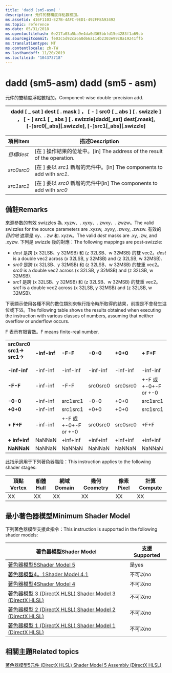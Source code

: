 ```yaml
---
title: 'dadd (sm5-asm) '
description: 元件的雙精度浮點數相加。
ms.assetid: 416F1103-E27B-4AFC-9ED1-492FF8A93492
ms.topic: reference
ms.date: 05/31/2018
ms.openlocfilehash: 0e217a03a5ba9e4da0d365bbfd15e4283f1a69cb
ms.sourcegitcommit: fe03c5d92ca6a0d66a114b2303e99c0a19241ffb
ms.translationtype: MT
ms.contentlocale: zh-TW
ms.lasthandoff: 11/20/2019
ms.locfileid: "104373718"
---
```

# <a name="dadd-sm5---asm"></a><span data-ttu-id="96120-103">dadd (sm5-asm) </span><span class="sxs-lookup"><span data-stu-id="96120-103">dadd (sm5 - asm)</span></span>

<span data-ttu-id="96120-104">元件的雙精度浮點數相加。</span><span class="sxs-lookup"><span data-stu-id="96120-104">Component-wise double-precision add.</span></span>



| <span data-ttu-id="96120-105">dadd \[ \_ sat \] dest \[ . mask \] ， \[ - \] src0 \[ \_ abs \] \[ . swizzle \] ， \[ - \] src1 \[ \_ abs \] \[ . swizzle\]</span><span class="sxs-lookup"><span data-stu-id="96120-105">dadd\[\_sat\] dest\[.mask\], \[-\]src0\[\_abs\]\[.swizzle\], \[-\]src1\[\_abs\]\[.swizzle\]</span></span> |
|---------------------------------------------------------------------------------------------|



 



| <span data-ttu-id="96120-106">項目</span><span class="sxs-lookup"><span data-stu-id="96120-106">Item</span></span>                                                            | <span data-ttu-id="96120-107">描述</span><span class="sxs-lookup"><span data-stu-id="96120-107">Description</span></span>                                                   |
|-----------------------------------------------------------------|---------------------------------------------------------------|
| <span data-ttu-id="96120-108"><span id="dest"></span><span id="DEST"></span>*目標*</span><span class="sxs-lookup"><span data-stu-id="96120-108"><span id="dest"></span><span id="DEST"></span>*dest*</span></span><br/> | <span data-ttu-id="96120-109">\[在 \] 操作結果的位址中。</span><span class="sxs-lookup"><span data-stu-id="96120-109">\[in\] The address of the result of the operation.</span></span><br/> |
| <span data-ttu-id="96120-110"><span id="src0"></span><span id="SRC0"></span>*src0*</span><span class="sxs-lookup"><span data-stu-id="96120-110"><span id="src0"></span><span id="SRC0"></span>*src0*</span></span><br/> | <span data-ttu-id="96120-111">\[在 \] 要以 *src1* 新增的元件中。</span><span class="sxs-lookup"><span data-stu-id="96120-111">\[in\] The components to add with *src1*.</span></span><br/>          |
| <span data-ttu-id="96120-112"><span id="src1"></span><span id="SRC1"></span>*src1*</span><span class="sxs-lookup"><span data-stu-id="96120-112"><span id="src1"></span><span id="SRC1"></span>*src1*</span></span><br/> | <span data-ttu-id="96120-113">\[在 \] 要以 *src0* 新增的元件中</span><span class="sxs-lookup"><span data-stu-id="96120-113">\[in\] The components to add with *src0*</span></span><br/>           |



 

## <a name="remarks"></a><span data-ttu-id="96120-114">備註</span><span class="sxs-lookup"><span data-stu-id="96120-114">Remarks</span></span>

<span data-ttu-id="96120-115">來源參數的有效 swizzles 為. xyzw、. xyxy、. zwxy、. zwzw。</span><span class="sxs-lookup"><span data-stu-id="96120-115">The valid swizzles for the source parameters are .xyzw, .xyxy, .zwxy, .zwzw.</span></span> <span data-ttu-id="96120-116">有效的 *目的地* 遮罩是 xy、. zw 和. xyzw。</span><span class="sxs-lookup"><span data-stu-id="96120-116">The valid *dest* masks are .xy, .zw, and .xyzw.</span></span> <span data-ttu-id="96120-117">下列是 swizzle 後的對應：</span><span class="sxs-lookup"><span data-stu-id="96120-117">The following mappings are post-swizzle:</span></span>

-   <span data-ttu-id="96120-118">*dest* 是跨 (x 32LSB、y 32MSB) 和 (z 32LSB、w 32MSB) 的雙 vec2。</span><span class="sxs-lookup"><span data-stu-id="96120-118">*dest* is a double vec2 across (x 32LSB, y 32MSB) and (z 32LSB, w 32MSB).</span></span>
-   <span data-ttu-id="96120-119">*src0* 是跨 (x 32LSB、y 32MSB) 和 (z 32LSB、w 32MSB) 的雙重 vec2。</span><span class="sxs-lookup"><span data-stu-id="96120-119">*src0* is a double vec2 across (x 32LSB, y 32MSB) and (z 32LSB, w 32MSB).</span></span>
-   <span data-ttu-id="96120-120">*src1* 是跨 (x 32LSB、y 32MSB) 和 (z 32LSB、w 32MSB) 的雙重 vec2。</span><span class="sxs-lookup"><span data-stu-id="96120-120">*src1* is a double vec2 across (x 32LSB, y 32MSB) and (z 32LSB, w 32MSB).</span></span>

<span data-ttu-id="96120-121">下表顯示使用各種不同的數位類別來執行指令時所取得的結果，前提是不會發生溢位或下溢。</span><span class="sxs-lookup"><span data-stu-id="96120-121">The following table shows the results obtained when executing the instruction with various classes of numbers, assuming that neither overflow or underflow occurs.</span></span>

<span data-ttu-id="96120-122">F 表示有限實數。</span><span class="sxs-lookup"><span data-stu-id="96120-122">F means finite-real number.</span></span>



<table>
<tbody>
<tr class="odd">
<td><dl> <span data-ttu-id="96120-123"><strong>src0</strong></span><span class="sxs-lookup"><span data-stu-id="96120-123"><strong>src0</strong></span></span><br /><span data-ttu-id="96120-124">
<strong>src1-></strong></span><span class="sxs-lookup"><span data-stu-id="96120-124">
<strong>src1-></strong></span></span><br />
</dl></td>
<td><span data-ttu-id="96120-125"><strong>-inf</strong></span><span class="sxs-lookup"><span data-stu-id="96120-125"><strong>-inf</strong></span></span></td>
<td><span data-ttu-id="96120-126"><strong>-F</strong></span><span class="sxs-lookup"><span data-stu-id="96120-126"><strong>-F</strong></span></span></td>
<td><span data-ttu-id="96120-127"><strong>-0</strong></span><span class="sxs-lookup"><span data-stu-id="96120-127"><strong>-0</strong></span></span></td>
<td><span data-ttu-id="96120-128"><strong>+0</strong></span><span class="sxs-lookup"><span data-stu-id="96120-128"><strong>+0</strong></span></span></td>
<td><span data-ttu-id="96120-129"><strong>+ F</strong></span><span class="sxs-lookup"><span data-stu-id="96120-129"><strong>+F</strong></span></span></td>
<td><span data-ttu-id="96120-130"><strong>+ inf</strong></span><span class="sxs-lookup"><span data-stu-id="96120-130"><strong>+inf</strong></span></span></td>
<td><span data-ttu-id="96120-131"><strong>NaN</strong></span><span class="sxs-lookup"><span data-stu-id="96120-131"><strong>NaN</strong></span></span></td>
</tr>
<tr class="even">
<td><span data-ttu-id="96120-132"><strong>-inf</strong></span><span class="sxs-lookup"><span data-stu-id="96120-132"><strong>-inf</strong></span></span></td>
<td><span data-ttu-id="96120-133">-inf</span><span class="sxs-lookup"><span data-stu-id="96120-133">-inf</span></span></td>
<td><span data-ttu-id="96120-134">-inf</span><span class="sxs-lookup"><span data-stu-id="96120-134">-inf</span></span></td>
<td><span data-ttu-id="96120-135">-inf</span><span class="sxs-lookup"><span data-stu-id="96120-135">-inf</span></span></td>
<td><span data-ttu-id="96120-136">-inf</span><span class="sxs-lookup"><span data-stu-id="96120-136">-inf</span></span></td>
<td><span data-ttu-id="96120-137">-inf</span><span class="sxs-lookup"><span data-stu-id="96120-137">-inf</span></span></td>
<td><span data-ttu-id="96120-138">NaN</span><span class="sxs-lookup"><span data-stu-id="96120-138">NaN</span></span></td>
<td><span data-ttu-id="96120-139">NaN</span><span class="sxs-lookup"><span data-stu-id="96120-139">NaN</span></span></td>
</tr>
<tr class="odd">
<td><span data-ttu-id="96120-140"><strong>-F</strong></span><span class="sxs-lookup"><span data-stu-id="96120-140"><strong>-F</strong></span></span></td>
<td><span data-ttu-id="96120-141">-inf</span><span class="sxs-lookup"><span data-stu-id="96120-141">-inf</span></span></td>
<td><span data-ttu-id="96120-142">-F</span><span class="sxs-lookup"><span data-stu-id="96120-142">-F</span></span></td>
<td><span data-ttu-id="96120-143">src0</span><span class="sxs-lookup"><span data-stu-id="96120-143">src0</span></span></td>
<td><span data-ttu-id="96120-144">src0</span><span class="sxs-lookup"><span data-stu-id="96120-144">src0</span></span></td>
<td><span data-ttu-id="96120-145">+-F 或 +-0</span><span class="sxs-lookup"><span data-stu-id="96120-145">+-F or +-0</span></span></td>
<td><span data-ttu-id="96120-146">+inf</span><span class="sxs-lookup"><span data-stu-id="96120-146">+inf</span></span></td>
<td><span data-ttu-id="96120-147">NaN</span><span class="sxs-lookup"><span data-stu-id="96120-147">NaN</span></span></td>
</tr>
<tr class="even">
<td><span data-ttu-id="96120-148"><strong>-0</strong></span><span class="sxs-lookup"><span data-stu-id="96120-148"><strong>-0</strong></span></span></td>
<td><span data-ttu-id="96120-149">-inf</span><span class="sxs-lookup"><span data-stu-id="96120-149">-inf</span></span></td>
<td><span data-ttu-id="96120-150">src1</span><span class="sxs-lookup"><span data-stu-id="96120-150">src1</span></span></td>
<td><span data-ttu-id="96120-151">-0</span><span class="sxs-lookup"><span data-stu-id="96120-151">-0</span></span></td>
<td><span data-ttu-id="96120-152">+0</span><span class="sxs-lookup"><span data-stu-id="96120-152">+0</span></span></td>
<td><span data-ttu-id="96120-153">src1</span><span class="sxs-lookup"><span data-stu-id="96120-153">src1</span></span></td>
<td><span data-ttu-id="96120-154">+inf</span><span class="sxs-lookup"><span data-stu-id="96120-154">+inf</span></span></td>
<td><span data-ttu-id="96120-155">NaN</span><span class="sxs-lookup"><span data-stu-id="96120-155">NaN</span></span></td>
</tr>
<tr class="odd">
<td><span data-ttu-id="96120-156"><strong>+0</strong></span><span class="sxs-lookup"><span data-stu-id="96120-156"><strong>+0</strong></span></span></td>
<td><span data-ttu-id="96120-157">-inf</span><span class="sxs-lookup"><span data-stu-id="96120-157">-inf</span></span></td>
<td><span data-ttu-id="96120-158">src1</span><span class="sxs-lookup"><span data-stu-id="96120-158">src1</span></span></td>
<td><span data-ttu-id="96120-159">+0</span><span class="sxs-lookup"><span data-stu-id="96120-159">+0</span></span></td>
<td><span data-ttu-id="96120-160">+0</span><span class="sxs-lookup"><span data-stu-id="96120-160">+0</span></span></td>
<td><span data-ttu-id="96120-161">src1</span><span class="sxs-lookup"><span data-stu-id="96120-161">src1</span></span></td>
<td><span data-ttu-id="96120-162">+inf</span><span class="sxs-lookup"><span data-stu-id="96120-162">+inf</span></span></td>
<td><span data-ttu-id="96120-163">NaN</span><span class="sxs-lookup"><span data-stu-id="96120-163">NaN</span></span></td>
</tr>
<tr class="even">
<td><span data-ttu-id="96120-164"><strong>+ F</strong></span><span class="sxs-lookup"><span data-stu-id="96120-164"><strong>+F</strong></span></span></td>
<td><span data-ttu-id="96120-165">-inf</span><span class="sxs-lookup"><span data-stu-id="96120-165">-inf</span></span></td>
<td><span data-ttu-id="96120-166">+-F 或 +-0</span><span class="sxs-lookup"><span data-stu-id="96120-166">+-F or +-0</span></span></td>
<td><span data-ttu-id="96120-167">src0</span><span class="sxs-lookup"><span data-stu-id="96120-167">src0</span></span></td>
<td><span data-ttu-id="96120-168">src0</span><span class="sxs-lookup"><span data-stu-id="96120-168">src0</span></span></td>
<td><span data-ttu-id="96120-169">+F</span><span class="sxs-lookup"><span data-stu-id="96120-169">+F</span></span></td>
<td><span data-ttu-id="96120-170">+inf</span><span class="sxs-lookup"><span data-stu-id="96120-170">+inf</span></span></td>
<td><span data-ttu-id="96120-171">NaN</span><span class="sxs-lookup"><span data-stu-id="96120-171">NaN</span></span></td>
</tr>
<tr class="odd">
<td><span data-ttu-id="96120-172"><strong>+ inf</strong></span><span class="sxs-lookup"><span data-stu-id="96120-172"><strong>+inf</strong></span></span></td>
<td><span data-ttu-id="96120-173">NaN</span><span class="sxs-lookup"><span data-stu-id="96120-173">NaN</span></span></td>
<td><span data-ttu-id="96120-174">+inf</span><span class="sxs-lookup"><span data-stu-id="96120-174">+inf</span></span></td>
<td><span data-ttu-id="96120-175">+inf</span><span class="sxs-lookup"><span data-stu-id="96120-175">+inf</span></span></td>
<td><span data-ttu-id="96120-176">+inf</span><span class="sxs-lookup"><span data-stu-id="96120-176">+inf</span></span></td>
<td><span data-ttu-id="96120-177">+inf</span><span class="sxs-lookup"><span data-stu-id="96120-177">+inf</span></span></td>
<td><span data-ttu-id="96120-178">+inf</span><span class="sxs-lookup"><span data-stu-id="96120-178">+inf</span></span></td>
<td><span data-ttu-id="96120-179">NaN</span><span class="sxs-lookup"><span data-stu-id="96120-179">NaN</span></span></td>
</tr>
<tr class="even">
<td><span data-ttu-id="96120-180"><strong>NaN</strong></span><span class="sxs-lookup"><span data-stu-id="96120-180"><strong>NaN</strong></span></span></td>
<td><span data-ttu-id="96120-181">NaN</span><span class="sxs-lookup"><span data-stu-id="96120-181">NaN</span></span></td>
<td><span data-ttu-id="96120-182">NaN</span><span class="sxs-lookup"><span data-stu-id="96120-182">NaN</span></span></td>
<td><span data-ttu-id="96120-183">NaN</span><span class="sxs-lookup"><span data-stu-id="96120-183">NaN</span></span></td>
<td><span data-ttu-id="96120-184">NaN</span><span class="sxs-lookup"><span data-stu-id="96120-184">NaN</span></span></td>
<td><span data-ttu-id="96120-185">NaN</span><span class="sxs-lookup"><span data-stu-id="96120-185">NaN</span></span></td>
<td><span data-ttu-id="96120-186">NaN</span><span class="sxs-lookup"><span data-stu-id="96120-186">NaN</span></span></td>
<td><span data-ttu-id="96120-187">NaN</span><span class="sxs-lookup"><span data-stu-id="96120-187">NaN</span></span></td>
</tr>
</tbody>
</table>



 

<span data-ttu-id="96120-188">此指示適用于下列著色器階段：</span><span class="sxs-lookup"><span data-stu-id="96120-188">This instruction applies to the following shader stages:</span></span>



| <span data-ttu-id="96120-189">頂點</span><span class="sxs-lookup"><span data-stu-id="96120-189">Vertex</span></span> | <span data-ttu-id="96120-190">船體</span><span class="sxs-lookup"><span data-stu-id="96120-190">Hull</span></span> | <span data-ttu-id="96120-191">網域</span><span class="sxs-lookup"><span data-stu-id="96120-191">Domain</span></span> | <span data-ttu-id="96120-192">幾何</span><span class="sxs-lookup"><span data-stu-id="96120-192">Geometry</span></span> | <span data-ttu-id="96120-193">像素</span><span class="sxs-lookup"><span data-stu-id="96120-193">Pixel</span></span> | <span data-ttu-id="96120-194">計算</span><span class="sxs-lookup"><span data-stu-id="96120-194">Compute</span></span> |
|--------|------|--------|----------|-------|---------|
| <span data-ttu-id="96120-195">X</span><span class="sxs-lookup"><span data-stu-id="96120-195">X</span></span>      | <span data-ttu-id="96120-196">X</span><span class="sxs-lookup"><span data-stu-id="96120-196">X</span></span>    | <span data-ttu-id="96120-197">X</span><span class="sxs-lookup"><span data-stu-id="96120-197">X</span></span>      | <span data-ttu-id="96120-198">X</span><span class="sxs-lookup"><span data-stu-id="96120-198">X</span></span>        | <span data-ttu-id="96120-199">X</span><span class="sxs-lookup"><span data-stu-id="96120-199">X</span></span>     | <span data-ttu-id="96120-200">X</span><span class="sxs-lookup"><span data-stu-id="96120-200">X</span></span>       |



 

## <a name="minimum-shader-model"></a><span data-ttu-id="96120-201">最小著色器模型</span><span class="sxs-lookup"><span data-stu-id="96120-201">Minimum Shader Model</span></span>

<span data-ttu-id="96120-202">下列著色器模型支援此指令：</span><span class="sxs-lookup"><span data-stu-id="96120-202">This instruction is supported in the following shader models:</span></span>



| <span data-ttu-id="96120-203">著色器模型</span><span class="sxs-lookup"><span data-stu-id="96120-203">Shader Model</span></span>                                              | <span data-ttu-id="96120-204">支援</span><span class="sxs-lookup"><span data-stu-id="96120-204">Supported</span></span> |
|-----------------------------------------------------------|-----------|
| [<span data-ttu-id="96120-205">著色器模型5</span><span class="sxs-lookup"><span data-stu-id="96120-205">Shader Model 5</span></span>](d3d11-graphics-reference-sm5.md)        | <span data-ttu-id="96120-206">是</span><span class="sxs-lookup"><span data-stu-id="96120-206">yes</span></span>       |
| [<span data-ttu-id="96120-207">著色器模型4。1</span><span class="sxs-lookup"><span data-stu-id="96120-207">Shader Model 4.1</span></span>](dx-graphics-hlsl-sm4.md)              | <span data-ttu-id="96120-208">不可以</span><span class="sxs-lookup"><span data-stu-id="96120-208">no</span></span>        |
| [<span data-ttu-id="96120-209">著色器模型4</span><span class="sxs-lookup"><span data-stu-id="96120-209">Shader Model 4</span></span>](dx-graphics-hlsl-sm4.md)                | <span data-ttu-id="96120-210">不可以</span><span class="sxs-lookup"><span data-stu-id="96120-210">no</span></span>        |
| [<span data-ttu-id="96120-211">著色器模型 3 (DirectX HLSL) </span><span class="sxs-lookup"><span data-stu-id="96120-211">Shader Model 3 (DirectX HLSL)</span></span>](dx-graphics-hlsl-sm3.md) | <span data-ttu-id="96120-212">不可以</span><span class="sxs-lookup"><span data-stu-id="96120-212">no</span></span>        |
| [<span data-ttu-id="96120-213">著色器模型 2 (DirectX HLSL) </span><span class="sxs-lookup"><span data-stu-id="96120-213">Shader Model 2 (DirectX HLSL)</span></span>](dx-graphics-hlsl-sm2.md) | <span data-ttu-id="96120-214">不可以</span><span class="sxs-lookup"><span data-stu-id="96120-214">no</span></span>        |
| [<span data-ttu-id="96120-215">著色器模型 1 (DirectX HLSL) </span><span class="sxs-lookup"><span data-stu-id="96120-215">Shader Model 1 (DirectX HLSL)</span></span>](dx-graphics-hlsl-sm1.md) | <span data-ttu-id="96120-216">不可以</span><span class="sxs-lookup"><span data-stu-id="96120-216">no</span></span>        |



 

## <a name="related-topics"></a><span data-ttu-id="96120-217">相關主題</span><span class="sxs-lookup"><span data-stu-id="96120-217">Related topics</span></span>

<dl> <dt>

[<span data-ttu-id="96120-218">著色器模型5元件 (DirectX HLSL) </span><span class="sxs-lookup"><span data-stu-id="96120-218">Shader Model 5 Assembly (DirectX HLSL)</span></span>](shader-model-5-assembly--directx-hlsl-.md)
</dt> </dl>

 

 





